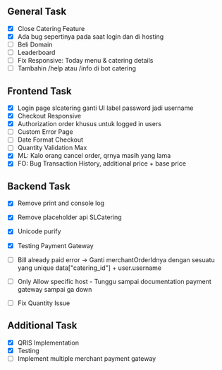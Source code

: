 ## General Task
- [x] Close Catering Feature
- [x] Ada bug sepertinya pada saat login dan di hosting
- [ ] Beli Domain
- [ ] Leaderboard
- [ ] Fix Responsive: Today menu & catering details
- [ ] Tambahin /help atau /info di bot catering
## Frontend Task
- [x] Login page slcatering ganti UI label password jadi username
- [x] Checkout Responsive
- [x] Authorization order khusus untuk logged in users
- [ ] Custom Error Page
- [ ] Date Format Checkout
- [ ] Quantity Validation Max
- [x] ML: Kalo orang cancel order, qrnya masih yang lama
- [x] FO: Bug Transaction History, additional price + base price

## Backend Task
- [x] Remove print and console log
- [x] Remove placeholder api SLCatering
- [x] Unicode purify
- [x] Testing Payment Gateway
- [ ] Bill already paid error -> Ganti merchantOrderIdnya dengan sesuatu yang unique
      data["catering_id"] + user.username
 
- [ ] Only Allow specific host - Tunggu sampai documentation payment gateway sampai ga down
- [ ] Fix Quantity Issue
## Additional Task
- [x] QRIS Implementation
- [x] Testing
- [ ] Implement multiple merchant payment gateway